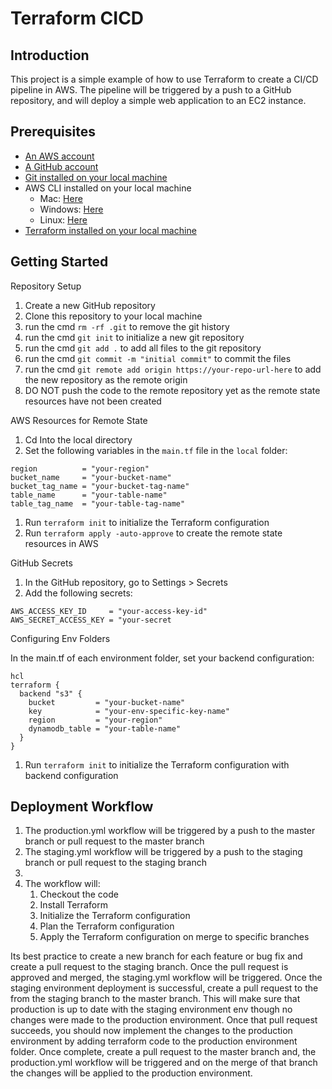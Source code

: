 # Terraform CICD

## Introduction

This project is a simple example of how to use Terraform to create a CI/CD pipeline in AWS. The pipeline will be triggered by a push to a GitHub repository, and will deploy a simple web application to an EC2 instance.

## Prerequisites

- [An AWS account](https://portal.aws.amazon.com/billing/signup?p=free&c=hp&z=1#/start/email)
- [A GitHub account](https://docs.github.com/en/get-started/start-your-journey/creating-an-account-on-github)
- [Git installed on your local machine](https://github.com/git-guides/install-git)
- AWS CLI installed on your local machine
  - Mac: [Here](https://docs.aws.amazon.com/cli/latest/userguide/getting-started-install.html#getting-started-install-instructions)
  - Windows: [Here](https://docs.aws.amazon.com/cli/latest/userguide/getting-started-install.html#getting-started-install-instructions)
  - Linux: [Here](https://docs.aws.amazon.com/cli/latest/userguide/getting-started-install.html#getting-started-install-instructions)
- [Terraform installed on your local machine](https://developer.hashicorp.com/terraform/tutorials/aws-get-started/install-cli)

## Getting Started

Repository Setup

1. Create a new GitHub repository
1. Clone this repository to your local machine
1. run the cmd `rm -rf .git` to remove the git history
1. run the cmd `git init` to initialize a new git repository
1. run the cmd `git add .` to add all files to the git repository
1. run the cmd `git commit -m "initial commit"` to commit the files
1. run the cmd `git remote add origin https://your-repo-url-here` to add the new repository as the remote origin
1. DO NOT push the code to the remote repository yet as the remote state resources have not been created

AWS Resources for Remote State

1. Cd Into the local directory
1. Set the following variables in the `main.tf` file in the `local` folder:

```
region          = "your-region"
bucket_name     = "your-bucket-name"
bucket_tag_name = "your-bucket-tag-name"
table_name      = "your-table-name"
table_tag_name  = "your-table-tag-name"
```

1. Run `terraform init` to initialize the Terraform configuration
1. Run `terraform apply -auto-approve` to create the remote state resources in AWS

GitHub Secrets

1. In the GitHub repository, go to Settings > Secrets
1. Add the following secrets:

```
AWS_ACCESS_KEY_ID     = "your-access-key-id"
AWS_SECRET_ACCESS_KEY = "your-secret
```

Configuring Env Folders

In the main.tf of each environment folder, set your backend configuration:

```
hcl
terraform {
  backend "s3" {
    bucket         = "your-bucket-name"
    key            = "your-env-specific-key-name"
    region         = "your-region"
    dynamodb_table = "your-table-name"
  }
}
```
1. Run `terraform init` to initialize the Terraform configuration with backend configuration


## Deployment Workflow

1. The production.yml workflow will be triggered by a push to the master branch or pull request to the master branch
1. The staging.yml workflow will be triggered by a push to the staging branch or pull request to the staging branch
1. 
1. The workflow will:
   1. Checkout the code
   1. Install Terraform
   1. Initialize the Terraform configuration
   1. Plan the Terraform configuration
   1. Apply the Terraform configuration on merge to specific branches

Its best practice to create a new branch for each feature or bug fix and create a pull request to the staging branch. Once the pull request is approved and merged, the staging.yml workflow will be triggered. Once the staging environment deployment is successful, create a pull request to the from the staging branch to the master branch. This will make sure that production is up to date with the staging environment env though no changes were made to the production environment. Once that pull request succeeds, you should now implement the changes to the production environment by adding terraform code to the production environment folder. Once complete, create a pull request to the master branch and, the production.yml workflow will be triggered and on the merge of that branch the changes will be applied to the production environment.

